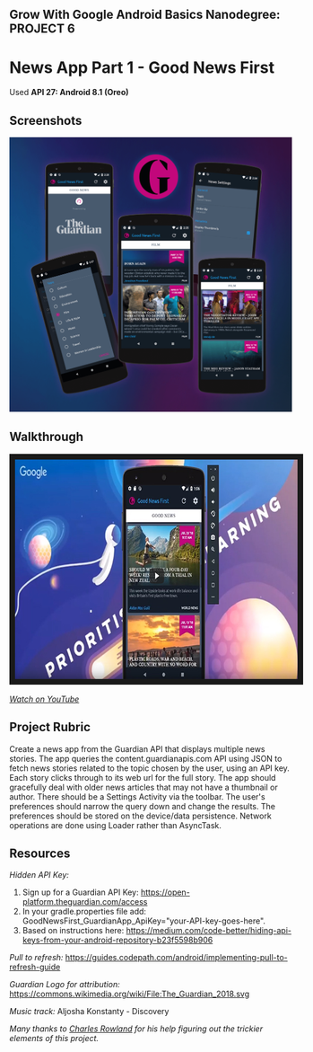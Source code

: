 ## Grow With Google Android Basics Nanodegree: PROJECT 6
# News App Part 1 - Good News First

Used **API 27: Android 8.1 (Oreo)**

## Screenshots
![Good News First App Screenshots](./screenshots-layout.png)

## Walkthrough
<a href="https://www.youtube.com/watch?v=NwXAVNIu6yg" target="_blank"><img src="./maxresdefault.jpg" alt="Good News First News App Demo" width="740" height="391" border="10" /></a>

_[Watch on YouTube](https://www.youtube.com/watch?v=NwXAVNIu6yg)_

## Project Rubric
Create a news app from the Guardian API that displays multiple news stories. The app queries the content.guardianapis.com API using JSON to fetch news stories related to the topic chosen by the user, using an API key. Each story clicks through to its web url for the full story. The app should gracefully deal with older news articles that may not have a thumbnail or author. There should be a Settings Activity via the toolbar. The user's preferences should narrow the query down and change the results. The preferences should be stored on the device/data persistence. Network operations are done using Loader rather than AsyncTask.

## Resources

*Hidden API Key:*
1. Sign up for a Guardian API Key: https://open-platform.theguardian.com/access
2. In your gradle.properties file add: GoodNewsFirst_GuardianApp_ApiKey="your-API-key-goes-here".
3. Based on instructions here: https://medium.com/code-better/hiding-api-keys-from-your-android-repository-b23f5598b906

*Pull to refresh:*
https://guides.codepath.com/android/implementing-pull-to-refresh-guide

*Guardian Logo for attribution:*
https://commons.wikimedia.org/wiki/File:The_Guardian_2018.svg

*Music track:*
Aljosha Konstanty - Discovery

_Many thanks to <a href="https://github.com/gundamboy" target="_blank">Charles Rowland</a> for his help figuring out the trickier elements of this project._
